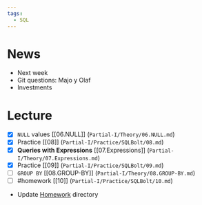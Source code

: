 ```yaml
---
tags:
  - SQL
---
```

# News
- Next week
- Git questions: Majo y Olaf
- Investments
# Lecture
- [x] `NULL` values [[06.NULL]] (`Partial-I/Theory/06.NULL.md`)
- [x] Practice [[08]] (`Partial-I/Practice/SQLBolt/08.md`)
- [x] **Queries with Expressions** [[07.Expressions]] (`Partial-I/Theory/07.Expressions.md`)
- [x] Practice [[09]] (`Partial-I/Practice/SQLBolt/09.md`)
- [ ] `GROUP BY` [[08.GROUP-BY]] (`Partial-I/Theory/08.GROUP-BY.md`)
- [ ] #homework [[10]] (`Partial-I/Practice/SQLBolt/10.md`)
- Update <u>Homework</u> directory